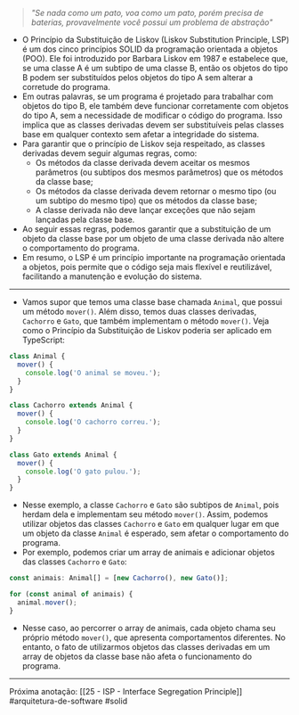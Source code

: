 >*"Se nada como um pato, voa como um pato, porém precisa de baterias, provavelmente você possui um problema de abstração"*

- O Princípio da Substituição de Liskov (Liskov Substitution Principle, LSP) é um dos cinco princípios SOLID da programação orientada a objetos (POO). Ele foi introduzido por Barbara Liskov em 1987 e estabelece que, se uma classe A é um subtipo de uma classe B, então os objetos do tipo B podem ser substituídos pelos objetos do tipo A sem alterar a corretude do programa.
- Em outras palavras, se um programa é projetado para trabalhar com objetos do tipo B, ele também deve funcionar corretamente com objetos do tipo A, sem a necessidade de modificar o código do programa. Isso implica que as classes derivadas devem ser substituíveis pelas classes base em qualquer contexto sem afetar a integridade do sistema.
- Para garantir que o princípio de Liskov seja respeitado, as classes derivadas devem seguir algumas regras, como:
	- Os métodos da classe derivada devem aceitar os mesmos parâmetros (ou subtipos dos mesmos parâmetros) que os métodos da classe base;
	- Os métodos da classe derivada devem retornar o mesmo tipo (ou um subtipo do mesmo tipo) que os métodos da classe base;
	- A classe derivada não deve lançar exceções que não sejam lançadas pela classe base.
- Ao seguir essas regras, podemos garantir que a substituição de um objeto da classe base por um objeto de uma classe derivada não altere o comportamento do programa.
- Em resumo, o LSP é um princípio importante na programação orientada a objetos, pois permite que o código seja mais flexível e reutilizável, facilitando a manutenção e evolução do sistema.
---
- Vamos supor que temos uma classe base chamada `Animal`, que possui um método `mover()`. Além disso, temos duas classes derivadas, `Cachorro` e `Gato`, que também implementam o método `mover()`. Veja como o Princípio da Substituição de Liskov poderia ser aplicado em TypeScript:

```typescript
class Animal {
  mover() {
    console.log('O animal se moveu.');
  }
}

class Cachorro extends Animal {
  mover() {
    console.log('O cachorro correu.');
  }
}

class Gato extends Animal {
  mover() {
    console.log('O gato pulou.');
  }
}
```

- Nesse exemplo, a classe `Cachorro` e `Gato` são subtipos de `Animal`, pois herdam dela e implementam seu método `mover()`. Assim, podemos utilizar objetos das classes `Cachorro` e `Gato` em qualquer lugar em que um objeto da classe `Animal` é esperado, sem afetar o comportamento do programa.
- Por exemplo, podemos criar um array de animais e adicionar objetos das classes `Cachorro` e `Gato`:

```typescript
const animais: Animal[] = [new Cachorro(), new Gato()];

for (const animal of animais) {
  animal.mover();
}
```

- Nesse caso, ao percorrer o array de animais, cada objeto chama seu próprio método `mover()`, que apresenta comportamentos diferentes. No entanto, o fato de utilizarmos objetos das classes derivadas em um array de objetos da classe base não afeta o funcionamento do programa.
---
Próxima anotação: [[25 - ISP - Interface Segregation Principle]]
#arquitetura-de-software #solid 